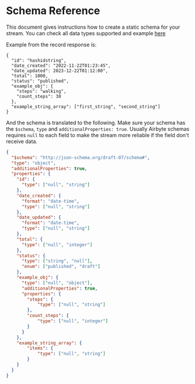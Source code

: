 # Schema Reference

This document gives instructions how to create a static schema for your stream.
You can check all data types supported and example [here](./understanding-airbyte/supported-data-types.md)

Example from the record response is:
```
{
  "id": "hashidstring",
  "date_created": "2022-11-22T01:23:45",
  "date_updated": 2023-12-22T01:12:00",
  "total": 1000,
  "status": "published",
  "example_obj": {
    "steps": "walking",
    "count_steps": 30
  },
  "example_string_array": ["first_string", "second_string"]
}
```

And the schema is translated to the following. Make sure your schema has the `$schema`, `type` and `additionalProperties: true`. Usually Airbyte schemas requires `null` to each field to make the stream more reliable if the field don't receive data.
```json
{
  "$schema": "http://json-schema.org/draft-07/schema#",
  "type": "object",
  "additionalProperties": true,
  "properties": {
    "id": {
      "type": ["null", "string"]
    },
    "date_created": {
      "format": "date-time",
      "type": ["null", "string"]
    },
    "date_updated": {
      "format": "date-time",
      "type": ["null", "string"]
    },
    "total": {
      "type": ["null", "integer"]
    },
    "status": {
      "type": ["string", "null"],
      "enum": ["published", "draft"]
    },
    "example_obj": {
      "type": ["null", "object"],
      "additionalProperties": true,
      "properties": {
        "steps": { 
            "type": ["null", "string"] 
        },
        "count_steps": {
            "type": ["null", "integer"]
        }
      }
    },
    "example_string_array": {
        "items": {
            "type": ["null", "string"]
        }
    }
  }
}

```